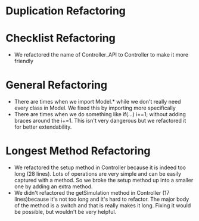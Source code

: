 # Duplication Refactoring

# Checklist Refactoring
* We refactored the name of Controller_API to Controller to make it more friendly
# General Refactoring
* There are times when we import Model.* while we don't really need every class in Model. We fixed this by importing more specifically 
* There are times when we do something like if(...) i+=1; without adding braces around the i+=1. This isn't very dangerous but we refactored it for better extendability.
# Longest Method Refactoring
* We refactored the setup method in Controller because it is indeed too long (28 lines). Lots of operations are very simple and can be easily
captured with a method. So we broke the setup method up into a smaller one by adding an extra method.
* We didn't refactored the getSimulation method in Controller (17 lines)because it's not too long and it's hard to refactor. The major body of the method is a switch and that is really makes
it long. Fixing it would be possible, but wouldn't be very helpful.
